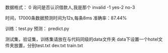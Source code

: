 数据格式：
0	询问是否认识借款人,我是那个
invalid -1  yes-2  no-3

时间，17000条数据预测时间为12s,每条8ms 准确率：87.44%

训练：test.py
预测： predict.py

测试集，验证集，训练集请放在与代码同级的data文件夹  data下设置一个hotel文件夹放置，分别test.txt dev.txt train.txt
